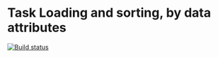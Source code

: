 # Task Loading and sorting, by data attributes

[![Build status](https://ci.appveyor.com/api/projects/status/lv4cjw1nhc5ds0f7?svg=true)](https://ci.appveyor.com/project/Nikoivan/task-sorting-by-data)
